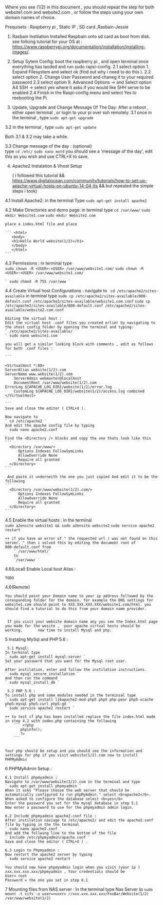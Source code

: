 

Where you see (1/2) in this document , you should repeat the step for both website1.com and website2.com , or follow the steps using your own domain names of choice.


Prequisets :  Raspberry pi , Static IP , SD card ,Rasbain-Jessie 

1. Rasbain Instilation
  Installed Raspbain onto sd card as boot from disk. see folloing tutorial for your OS at : https://www.raspberrypi.org/documentation/installation/installing-images/.

2. Setup Sytem Config:
 boot the raspberry pi , and open terminal once everything has laoded and run sudo rapsi-config.
  2.1 select option 1. Expand Filesystem and select ok (find out why i need to do this ).
  2.2 select option 2. Change User Password and chaneg it to your required password
  2.3 select option 9. Advanced Options -> and Select option A4 SSH -> select yes where it asks if you would like SHH serve to be enabled
  2.4 Finish in the Raspi-config menu and select Yes to reebooting the Pi.

3. Update, Upgrade and Change Message Of The Day:
 After a reboot , either open terminal , or login to your pi over ssh remotely.
  3.1 once in the terminal , type 
	` sudo apt-get upgrade `
 
  3.2	in the terminal , type 
	 `sudo apt-get update `


 Both 3.1 & 3.2 may take a while. 


  3.3 Change message of the day : (optional)  
	type 
	 ` cd /etc/ `
	 ` sudo nano motd `
	you should see a 'message of the day', edit this as you wish and use CTRL+X to save. 

4. Apache2 Instalation & Vhost Setup
	
	( i followed this tutorial &&
	https://www.digitalocean.com/community/tutorials/how-to-set-up-apache-virtual-hosts-on-ubuntu-14-04-lts && but repeated the simple steps i 		took)

  4.1 Install Apache2: 
	in the terminal Type 
	` sudo apt-get install apache2 `
  
  4.2 Make Directories and demo page:
	in terminal type 
	` cd /var/www/ `
	` sudo mkdir Website1.com `
	` sudo mkdir Website2.com `

	place a index.html file and place 

	``` <html>
	   <body>
	   <h1>Hello World website(1/2)</h1>
	   </body>
	   </html>
	```
  4.3 Permissions : 
	in terminal type  
	` sudo chown -R <USER>:<USER> /var/www/website1.com/ `
	` sudo chown -R <USER>:<USER> /var/www/website1.com/ `

	` sudo chmod -R 755 /var/www `
	
  4.4 Create Virtual host Configurations : 
	navigate to 
	`  cd /etc/apache2/sites-available `
	in terminal type
	` sudo cp /etc/apache2/sites-available/000-default.conf /etc/apache2/sites-available/website1.com.conf `
        ` sudo cp /etc/apache2/sites-available/000-default.conf /etc/apache2/sites-available/website2.com.conf `
	
	Editing the virtual host : 
	Edit the virtual host .conf files you created erlier by navigating to the vhost config folder by opening the terminal and typing: 
	` /etc/apache2/sites-available/ `
	` sudo nano website1.com `
	
	you will get a similar looking block with comments , edit as follows for both .conf files : 
	
	```
  
  	<VirtualHost *:80>
	ServerAlias website(1/2).com
	ServerName www.website(1/2).com
        ServerAdmin webmaster@localhost
        DocumentRoot /var/www/website(1/2).com
	ErrorLog ${APACHE_LOG_DIR}/website(1/2)/error.log
        CustomLog ${APACHE_LOG_DIR}/website(1/2)/access.log combined
	</VirtualHost>

	```
	Save and close the editor ( CTRL+X ).

	Now navigate to 
	` cd /etc/apache2 `
	And edit the apache config file by typing
	` sudo nano apache2.conf
	
	Find the <Directory /> blocks and copy the one thats look like this 
	```
	  <Directory /var/www/>
          Options Indexes FollowSymLinks
          AllowOverride None
          Require all granted
	  </Directory>
	```

	 And paste it underneith the one you just copied And edit it to be the following 
	```
	  <Directory /var/www/website(1/2).com/>
          Options Indexes FollowSymLinks
          AllowOverride None
          Require all granted
	  </Directory>
	```
	  

	
  4.5 Enable the virtual hosts :
	in the terminal  
	` sudo a2ensite website1 && sudo a2ensite website2 `
	` sudo service apache2 restart `

	++ if you have an error of " the requested url / was not found on this server. " then i solved this by editing the document root of 		  	000-default.conf from 
	  	` /var/www/html/`
	  	to 
	  	`/var/www/ `



  4.6(Local) Enable Local host Alias :

	TODO 

  4.6(Remote) 
	
	You should point your Domain name to your ip address followed by the coresponding folder for the domain. for example the DNS settings for 		website1.com should point to XXX.XXX.XXX.XXX/website1.com/html. you should find a tutorial to do this from your domain name provider.


	 If you visit your website domain name any you see the Index.html page you made for the wesite ,  your apache virtual hosts should be working, 		 now time to install Mysql and php. 

  5 Instaling MySql and PHP 5.6 : 

     5.1 Mysql:
	In terminal type 
	` sudo apt-get install mysql-server `
	Set your password that you want for the Mysql root user.

	After instilation, enter and follow the instilation instructions.
	` sudo mysql_secure_installation `
	And then run the command 
	` sudo mysql_install_db `

     5.2 PHP 5.6 :	
	To install php and some modules needed in the terminsal type 
	` sudo apt-get install libapache2-mod-php5 php5 php-pear php5-xcache php5-mysql php5-curl php5-gd `
	` sudo service apache2 restart `
	
	++ to test if php has been installed replace the file index.html made in step 4.2 with index.php containing the following 
		``` <?php
		   phpinfo();
		   ?>
		```


	Your php should be setup and you should see the information and settings for php if you visit website(1/2).com now to install PHPMyAdmin

  6 PHPMyAdmin Setup : 
	
    6.1 Install phpmyadmin :
	Navigate to /var/www/website(1/2).com in the terminal and type 
	` sudo apt-get install phpmyadmin `
	When it asks "Please choose the web server that should be automatically configured to run phpMyAdmin." select <b>apache2</b>.
	When asked to configure the database select <b>yes</b>
	Enter the password you set for the mysql database in step 5.1
	Now enter a password to use for the phpmyadmin admin login.

    6.2 Include phpmyadmin apache2.conf file : 
	After instilation naviage to /etc/apache2/ and edit the apache2.conf file by typing in the the terminal  
	` sudo nano apache2.conf `
	And add the follwing line to the bottom of the file 
	` Include /etc/phpmyadmin/apache.conf `
	Save and close the editor ( CTRL+X ) .
	
    6.3 Login to Phpmyadmin :
	Now restart the apache2 server by typing 
	` sudo service apache2 restart `

	You should now have phpmyadmin login when you visit (your ip ) xxx.xxx.xxx.xxx/phpmyadmin , Your credentials should be 
	User= root
	Password = the one you set in step 6.1


  7 Mounting files from NAS server :
	In the terminal type                   Nas Server Ip 
	` sudo mount -t cifs -o user=<user> //xxx.xxx.xxx.xxx/FooBar/Website(1/2) /var/www/website(1/2) `






